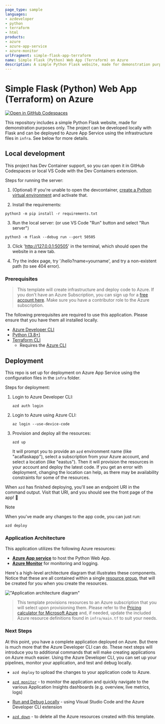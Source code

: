 ```yaml
---
page_type: sample
languages:
- azdeveloper
- python
- terraform
- html
products:
- azure
- azure-app-service
- azure-monitor
urlFragment: simple-flask-app-terraform
name: Simple Flask (Python) Web App (Terraform) on Azure
description: A simple Python Flask website, made for demonstration purposes only, and deployed to Azure App service. Uses Azure Developer CLI (azd) to build, deploy, and monitor.
---
```

<!-- YAML front-matter schema: https://review.learn.microsoft.com/en-us/help/contribute/samples/process/onboarding?branch=main#supported-metadata-fields-for-readmemd -->

# Simple Flask (Python) Web App (Terraform) on Azure

[![Open in GitHub Codespaces](https://github.com/codespaces/badge.svg)](https://codespaces.new/john0isaac/simple-flask-app-terraform?devcontainer_path=.devcontainer/devcontainer.json)

This repository includes a simple Python Flask website, made for demonstration purposes only.
The project can be developed locally with Flask and can be deployed to Azure App Service using the infrastructure files in `infra`. See below for more details.

## Local development

This project has Dev Container support, so you can open it in GitHub Codespaces or local VS Code with the Dev Containers extension.

Steps for running the server: 

1. (Optional) If you're unable to open the devcontainer, [create a Python virtual environment](https://docs.python.org/3/tutorial/venv.html#creating-virtual-environments) and activate that.

2. Install the requirements:

```shell
python3 -m pip install -r requirements.txt
```

3. Run the local server: (or use VS Code "Run" button and select "Run server")

```shell
python3 -m flask --debug run --port 50505
```

3. Click 'http://127.0.0.1:50505' in the terminal, which should open the website in a new tab.

4. Try the index page, try '/hello?name=yourname', and try a non-existent path (to see 404 error).

### Prerequisites

> This template will create infrastructure and deploy code to Azure. If you don't have an Azure Subscription, you can sign up for a [free account here](https://azure.microsoft.com/free/). Make sure you have a contributor role to the Azure subscription.

The following prerequisites are required to use this application. Please ensure that you have them all installed locally.

- [Azure Developer CLI](https://aka.ms/azd-install)
- [Python (3.8+)](https://www.python.org/downloads/)
- [Terraform CLI](https://aka.ms/azure-dev/terraform-install)
    - Requires the [Azure CLI](https://learn.microsoft.com/cli/azure/install-azure-cli)

## Deployment

This repo is set up for deployment on Azure App Service using the configuration files in the `infra` folder.

Steps for deployment:

1. Login to Azure Developer CLI:

    ```shell
    azd auth login
    ```

1. Login to Azure using Azure CLI:

    ```shell
    az login --use-device-code
    ```

1. Provision and deploy all the resources:

    ```shell
    azd up
    ```

    It will prompt you to provide an `azd` environment name (like "acaflaskapp"), select a subscription from your Azure account, and select a location (like "eastus"). Then it will provision the resources in your account and deploy the latest code. If you get an error with deployment, changing the location can help, as there may be availability constraints for some of the resources.

When `azd` has finished deploying, you'll see an endpoint URI in the command output. Visit that URI, and you should see the front page of the app! 🎉

> [!NOTE]
> When you've made any changes to the app code, you can just run:
>
>    ```shell
>    azd deploy
>    ```

### Application Architecture

This application utilizes the following Azure resources:

- [**Azure App service**](https://docs.microsoft.com/azure/app-service/) to host the Python Web App.
- [**Azure Monitor**](https://docs.microsoft.com/azure/azure-monitor/) for monitoring and logging.

Here's a high-level architecture diagram that illustrates these components. Notice that these are all contained within a single [resource group](https://docs.microsoft.com/azure/azure-resource-manager/management/manage-resource-groups-portal), that will be created for you when you create the resources.

!["Application architecture diagram"](https://github.com/john0isaac/simple-flask-app-terraform/assets/64026625/daa0c38f-c82c-4e86-8974-9ccf8fadc638)

> This template provisions resources to an Azure subscription that you will select upon provisioning them. Please refer to the [Pricing calculator for Microsoft Azure](https://azure.microsoft.com/pricing/calculator/) and, if needed, update the included Azure resource definitions found in `infra/main.tf` to suit your needs.

### Next Steps

At this point, you have a complete application deployed on Azure. But there is much more that the Azure Developer CLI can do. These next steps will introduce you to additional commands that will make creating applications on Azure much easier. Using the Azure Developer CLI, you can set up your pipelines, monitor your application, and test and debug locally.

- `azd deploy` to upload the changes to your application code to Azure.

- [`azd monitor`](https://learn.microsoft.com/azure/developer/azure-developer-cli/monitor-your-app) - to monitor the application and quickly navigate to the various Application Insights dashboards (e.g. overview, live metrics, logs)

- [Run and Debug Locally](https://learn.microsoft.com/azure/developer/azure-developer-cli/debug?pivots=ide-vs-code) - using Visual Studio Code and the Azure Developer CLI extension

- [`azd down`](https://learn.microsoft.com/azure/developer/azure-developer-cli/reference#azd-down) - to delete all the Azure resources created with this template.
